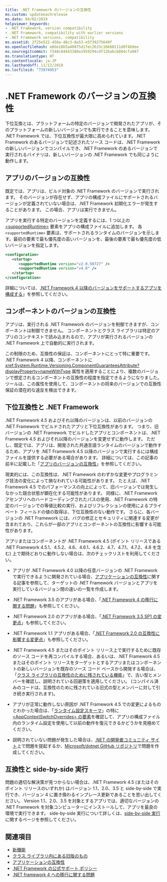 ```yaml
---
title: .NET Framework のバージョンの互換性
ms.custom: updateeachrelease
ms.date: 04/02/2019
helpviewer_keywords:
- .NET Framework, version compatibility
- .NET Framework, compatibility with earlier versions
- .NET Framework versions, compatibility
ms.assetid: 2f25e522-456a-48c3-8a53-e5f39275649f
ms.openlocfilehash: e0de18b5a40875d1fec2633c16688111d8f4b9ee
ms.sourcegitcommit: f348c84443380a1959294cdf12babcb804cfa987
ms.translationtype: HT
ms.contentlocale: ja-JP
ms.lasthandoff: 11/12/2019
ms.locfileid: "73974953"
---
```

# <a name="version-compatibility-in-the-net-framework"></a>.NET Framework のバージョンの互換性

下位互換とは、プラットフォームの特定のバージョンで開発されたアプリが、そのプラットフォームの新しいバージョンでも実行できることを意味します。 .NET Framework では、下位互換性が最大限に高められています。.NET Framework のあるバージョンで記述されたソース コードは、.NET Framework の新しいバージョンでコンパイルでき、.NET Framework のあるバージョンで実行されるバイナリは、新しいバージョンの .NET Framework でも同じように動作します。

## <a name="Apps"></a> アプリのバージョンの互換性

既定では、アプリは、ビルド対象の .NET Framework のバージョンで実行されます。 そのバージョンが存在せず、アプリの構成ファイルにサポートされるバージョンが定義されていない場合は、.NET Framework 初期化エラーが発生することがあります。 この場合、アプリは実行できません。

アプリを実行する特定のバージョンを定義するには、1 つ以上の [\<supportedRuntime>](../configure-apps/file-schema/startup/supportedruntime-element.md) 要素をアプリの構成ファイルに追加します。 各 `<supportedRuntime>` 要素は、サポートされるランタイムのバージョンを示します。最初の要素で最も優先度の高いバージョンを、最後の要素で最も優先度の低いバージョンを指定します。

```xml
<configuration>
   <startup>
      <supportedRuntime version="v2.0.50727" />
      <supportedRuntime version="v4.0" />
   </startup>
</configuration>
```

詳細については、[.NET Framework 4 以降のバージョンをサポートするアプリを構成する](../migration-guide/how-to-configure-an-app-to-support-net-framework-4-or-4-5.md)」を参照してください。

## <a name="version-compatibility-for-components"></a>コンポーネントのバージョンの互換性

アプリは、実行される .NET Framework のバージョンを制御できますが、コンポーネントは制御できません。 コンポーネントとクラス ライブラリは特定のアプリのコンテキストで読み込まれるので、アプリが実行されるバージョンの .NET Framework 上で自動的に実行されます。

この制限のため、互換性の保証は、コンポーネントにとって特に重要です。 .NET Framework 4 以降、コンポーネントに <xref:System.Runtime.Versioning.ComponentGuaranteesAttribute?displayProperty=nameWithType> 属性を適用することにより、複数のバージョンで想定されるコンポーネントの互換性の程度を指定できるようになりました。 ツールは、この属性を使用して、コンポーネントの将来のバージョンでの互換性保証の潜在的な違反を検出できます。

## <a name="backward-compatibility-and-the-net-framework"></a>下位互換性と .NET Framework

.NET Framework 4.5 およびそれ以降のバージョンは、以前のバージョンの .NET Framework でビルドされたアプリと下位互換性があります。 つまり、旧バージョンの .NET Framework でビルドしたアプリとコンポーネントは、.NET Framework 4.5 およびそれ以降のバージョンを変更せずに動作します。 ただし、既定では、アプリは、開発された共通言語ランタイムのバージョンで動作するため、アプリを .NET Framework 4.5 以降のバージョンで実行するには構成ファイルを提供する必要がある場合があります。 詳細については、この記事の前半に記載した「[アプリのバージョンの互換性](#Apps)」を参照してください。

現実的には、この互換性は、.NET Framework のわずかな変更やプログラミング技法の変化によって損なわれている可能性があります。 たとえば、.NET Framework 4.5 でのパフォーマンスの向上によって、旧バージョンでは発生しなかった競合状態が顕在化する可能性があります。 同様に、.NET Framework アセンブリへのハードコーディングされたパスの使用、.NET Framework の特定のバージョンでの等値比較の実行、およびリフレクションの使用によるプライベート フィールドの値の取得は、下位互換性のない動作です。 さらに、各バージョンの .NET Framework には、バグの修正とセキュリティに関連する変更が含まれており、これらが一部のアプリとコンポーネントの互換性に影響する可能性があります。

アプリまたはコンポーネントが .NET Framework 4.5 (ポイント リリースである .NET Framework 4.5.1、4.5.2、4.6、4.6.1、4.6.2、4.7、4.7.1、4.7.2、4.8 を含む) 上で期待どおりに動作しない場合は、次のチェックリストを利用してください。

- アプリが .NET Framework 4.0 以降の任意バージョンの .NET Framework で実行できるように開発されている場合、[アプリケーションの互換性](application-compatibility.md)に関する記事を参照して、ターゲットの .NET Framework バージョンとアプリを実行しているバージョン間の違いの一覧を作成します。

- .NET Framework 3.5 のアプリがある場合、「[.NET Framework 4 の移行に関する問題](../migration-guide/net-framework-4-migration-issues.md)」も参照してください。

- .NET Framework 2.0 のアプリがある場合、「[.NET Framework 3.5 SP1 の変更点](https://docs.microsoft.com/previous-versions/dotnet/articles/dd310284(v=msdn.10))」も参照してください。

- .NET Framework 1.1 アプリがある場合、「[.NET Framework 2.0 の互換性に影響する変更点](https://docs.microsoft.com/previous-versions/aa570326(v=msdn.10))」も参照してください。

- .NET Framework 4.5 またはそのポイント リリース上で実行するために既存のソース コードを再コンパイルする場合、あるいは、.NET Framework 4.5 またはそのポイント リリースをターゲットとするアプリまたはコンポーネントの新しいバージョンを既存のソース コード ベースから開発する場合は、「[クラス ライブラリの互換性のために残されている機能](../whats-new/whats-obsolete.md)」で、古い型とメンバーを確認し、説明されている回避策を適用してください。 (コンパイル済みのコードは、互換性のために残されている旧式の型とメンバーに対して引き続き実行されます)。

- アプリが正常に動作しない原因が .NET Framework 4.5 での変更によるものとわかった場合は、「[ランタイム設定スキーマ](../configure-apps/file-schema/runtime/index.md)」の特に[\<AppContextSwitchOverrides> の要素](../configure-apps/file-schema/runtime/appcontextswitchoverrides-element.md)を確認して、アプリの構成ファイル内のランタイム設定を使用して以前の動作を復元できるかどうかを見極めてください。

- 説明されていない問題が発生した場合は、[.NET の開発者コミュニティ サイト](https://developercommunity.visualstudio.com/spaces/61/index.html)上で問題を提起するか、[Microsoft/dotnet GitHub リポジトリ](https://github.com/microsoft/dotnet/issues)で問題を作成してください。

## <a name="compatibility-and-side-by-side-execution"></a>互換性と side-by-side 実行

問題の適切な解決策が見つからない場合は、.NET Framework 4.5 (またはそのポイント リリースのいずれか) はバージョン 1.1、2.0、3.5 と side-by-side で実行でき、バージョン 4 に置き換わるインプレース更新であることを思い出してください。 Version 1.1、2.0、3.5 を対象とするアプリでは、適切なバージョンの .NET Framework を対象コンピューターにインストールして、アプリを最良の環境で実行できます。 side-by-side 実行について詳しくは、[side-by-side 実行](../deployment/side-by-side-execution.md)に関するページを参照してください。

## <a name="see-also"></a>関連項目

- [新機能](../whats-new/index.md)
- [クラス ライブラリ内にある旧版のもの](../whats-new/whats-obsolete.md)
- [アプリケーションの互換性](../migration-guide/application-compatibility.md)
- [.NET Framework の公式サポート ポリシー](https://dotnet.microsoft.com/platform/support/policy/dotnet-framework)
- [.NET framework 4 への移行に関する問題](../migration-guide/net-framework-4-migration-issues.md)
